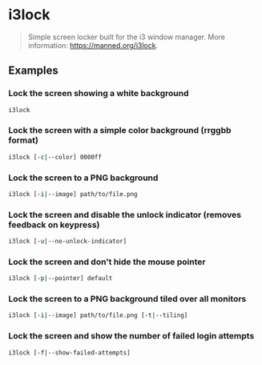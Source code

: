 # i3lock

> Simple screen locker built for the i3 window manager. More information: <https://manned.org/i3lock>.

## Examples

### Lock the screen showing a white background

```bash
i3lock
```

### Lock the screen with a simple color background (rrggbb format)

```bash
i3lock [-c|--color] 0000ff
```

### Lock the screen to a PNG background

```bash
i3lock [-i|--image] path/to/file.png
```

### Lock the screen and disable the unlock indicator (removes feedback on keypress)

```bash
i3lock [-u|--no-unlock-indicator]
```

### Lock the screen and don't hide the mouse pointer

```bash
i3lock [-p|--pointer] default
```

### Lock the screen to a PNG background tiled over all monitors

```bash
i3lock [-i|--image] path/to/file.png [-t|--tiling]
```

### Lock the screen and show the number of failed login attempts

```bash
i3lock [-f|--show-failed-attempts]
```
